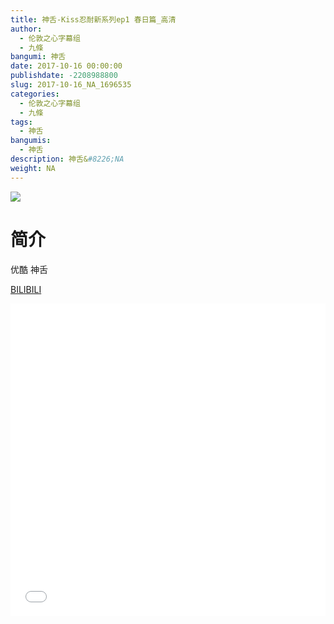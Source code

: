 ```yaml
---
title: 神舌-Kiss忍耐新系列ep1 春日篇_高清
author: 
  - 伦敦之心字幕组
  - 九條
bangumi: 神舌
date: 2017-10-16 00:00:00
publishdate: -2208988800
slug: 2017-10-16_NA_1696535
categories: 
  - 伦敦之心字幕组
  - 九條
tags: 
  - 神舌
bangumis: 
  - 神舌
description: 神舌&#8226;NA
weight: NA
---
```


![](https://i.imgur.com/JEXSEHn.png)

# 简介  
优酷 神舌

  [BILIBILI](https://www.bilibili.com/video/av1696535/)


  <iframe src="//www.bilibili.com/html/html5player.html?cid=2588052&aid=1696535" width="100%" height="500" frameborder="0" allowfullscreen="allowfullscreen"></iframe>
